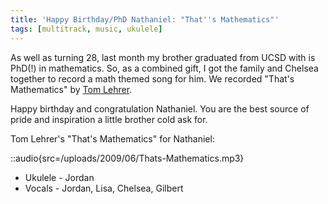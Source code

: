 ```yaml
---
title: 'Happy Birthday/PhD Nathaniel: "That''s Mathematics"'
tags: [multitrack, music, ukulele]
---
```


As well as turning 28, last month my brother graduated from UCSD with is PhD(!) in mathematics. So, as a combined gift, I got the family and Chelsea together to record a math themed song for him. We recorded "That's Mathematics" by [Tom Lehrer](http://en.wikipedia.org/wiki/Tom_Lehrer).

Happy birthday and congratulation Nathaniel. You are the best source of pride and inspiration a little brother cold ask for.

Tom Lehrer's "That's Mathematics" for Nathaniel:

::audio{src=/uploads/2009/06/Thats-Mathematics.mp3}

<ul>
	<li>Ukulele - Jordan</li>
	<li>Vocals - Jordan, Lisa, Chelsea, Gilbert</li>
</ul>

